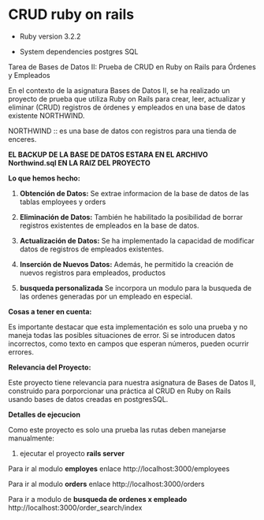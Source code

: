 # CRUD ruby on rails


* Ruby version
3.2.2

* System dependencies
postgres SQL

Tarea de Bases de Datos II: Prueba de CRUD en Ruby on Rails para Órdenes y Empleados

En el contexto de la asignatura Bases de Datos II, se ha realizado un proyecto de prueba que utiliza Ruby on Rails para crear, leer, actualizar y eliminar (CRUD) registros de órdenes y empleados en una base de datos existente NORTHWIND.

NORTHWIND :: es una base de datos con registros para una tienda de enceres.

**EL BACKUP DE LA BASE DE DATOS ESTARA EN EL ARCHIVO Northwind.sql EN LA RAIZ DEL PROYECTO**

**Lo que hemos hecho:**

1. **Obtención de Datos:**  Se extrae informacion de la base de datos de las tablas employees y orders

2. **Eliminación de Datos:** También he habilitado la posibilidad de borrar registros existentes de empleados en la base de datos.

3. **Actualización de Datos:** Se ha implementado la capacidad de modificar datos de registros de empleados existentes.

4. **Inserción de Nuevos Datos:** Además, he permitido la creación de nuevos registros para empleados, productos

5. **busqueda personalizada** Se incorpora un modulo para la busqueda de las ordenes generadas por un empleado en especial.

**Cosas a tener en cuenta:**

Es importante destacar que esta implementación es solo una prueba y no maneja todas las posibles situaciones de error. Si se introducen datos incorrectos, como texto en campos que esperan números, pueden ocurrir errores.

**Relevancia del Proyecto:**

Este proyecto tiene relevancia para nuestra asignatura de Bases de Datos II, construido para porporcionar una práctica al CRUD en Ruby on Rails usando bases de datos creadas en postgresSQL.





**Detalles de ejecucion**

Como este proyecto es solo una prueba las rutas deben manejarse manualmente:

1. ejecutar el proyecto **rails server**

Para ir al modulo **employes** enlace http://localhost:3000/employees

Para ir al modulo **orders** enlace http://localhost:3000/orders

Para ir a modulo de **busqueda de ordenes x empleado** http://localhost:3000/order_search/index

